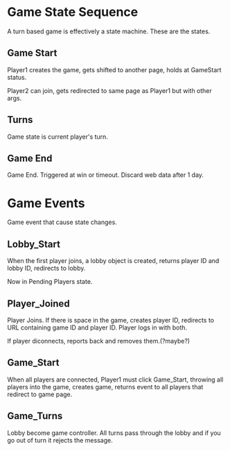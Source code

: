 # Game State Sequence

A turn based game is effectively a state machine. These are the states.

## Game Start

Player1 creates the game, gets shifted to another page, holds at GameStart status.

Player2 can join, gets redirected to same page as Player1 but with other args.

## Turns

Game state is current player's turn.

## Game End

Game End. Triggered at win or timeout. Discard web data after 1 day.




# Game Events

Game event that cause state changes.

## Lobby_Start

When the first player joins, a lobby object is created, returns player ID and lobby ID, redirects to lobby.

Now in Pending Players state.

## Player_Joined

Player Joins. If there is space in the game, creates player ID, redirects to URL containing game ID and player ID. Player logs in with both.

If player diconnects, reports back and removes them.(?maybe?)

## Game_Start

When all players are connected, Player1 must click Game_Start, throwing all players into the game, creates game, returns event to all players that redirect to game page. 

## Game_Turns

Lobby become game controller. All turns pass through the lobby and if you go out of turn it rejects the message.




